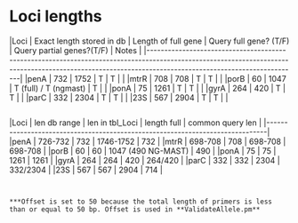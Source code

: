 # Loci lengths

|Loci  | Exact length stored in db | Length of full gene   | Query full gene? (T/F) | Query partial genes?(T/F) | Notes                                                                                |
|------------------------------------------------------------------------------------------------------------------------------------------------------------------------------------------------------|
|penA  | 732                       | 1752                  | T                      | T                         |                                                                                      |
|mtrR  | 708                       | 708                   | T                      | T                         |                                                                                      |
|porB  | 60                        | 1047                  | T (full) / T (ngmast)  | T                         |                                                                                      |
|ponA  | 75                        | 1261                  | T                      | T                         |                                                                                      |
|gyrA  | 264                       | 420                   | T                      | T                         |                                                                                      |
|parC  | 332                       | 2304                  | T                      | T                         |                                                                                      |
|23S   | 567                       | 2904                  | T                      | T                         |                                                                                      |
```

```
|Loci | len db range | len in tbl_Loci | length full        | common query len |
|------------------------------------------------------------------------------|
|penA | 726-732      | 732             | 1746-1752          | 732              |
|mtrR | 698-708      | 708             | 698-708            | 698-708          |
|porB | 60           | 60              | 1047 (490 NG-MAST) | 490              |
|ponA | 75           | 75              | 1261               | 1261             |
|gyrA | 264          | 264             | 420                | 264/420          |
|parC | 332          | 332             | 2304               | 332/2304         |
|23S  | 567          | 567             | 2904               | 714              |
```


***Offset is set to 50 because the total length of primers is less than or equal to 50 bp. Offset is used in **ValidateAllele.pm**

